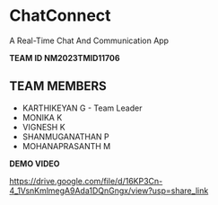 # ChatConnect
A Real-Time Chat And Communication App


**TEAM ID NM2023TMID11706**

## TEAM MEMBERS
- KARTHIKEYAN G - Team Leader
- MONIKA K
- VIGNESH K
- SHANMUGANATHAN P
- MOHANAPRASANTH M



**DEMO VIDEO**

https://drive.google.com/file/d/16KP3Cn-4_1VsnKmlmegA9Ada1DQnGngx/view?usp=share_link
